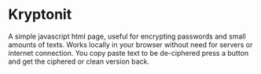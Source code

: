 # Kryptonit
A simple javascript html page, useful for encrypting passwords and small amounts of texts. 
Works locally in your browser without need for servers or internet connection. 
You copy paste text to be de-ciphered press a button and get the ciphered or clean version back.
